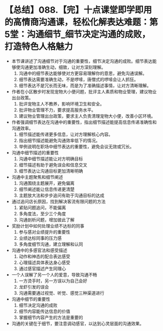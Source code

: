 # 【总结】088.【完】十点课堂即学即用的高情商沟通课，轻松化解表达难题：第5堂：沟通细节_细节决定沟通的成败，打造特色人格魅力

-   本节课讲述了沟通细节对于沟通的重要性，细节决定沟通的成败。细节表达能够使沟通更加准确生动，细致，让对方深刻理解。
    1.  沟通中的细节表达能够使对方更容易理解你的意思，避免沟通误解。
    2.  细节表达需要准确生动，不是啰嗦，唐僧式的啰嗦会让人抓狂。
    3.  细节表达不是冗长而无味，而是为了准确描述事情，让对方清晰理解。
-   作者在小区散步时发现宠物大小便问题，批评主人素质和物业管理，建议物业出台政策。
    1.  批评宠物主人不教养，影响环境卫生和安全。
    2.  批评物业管理不力，要求提高服务水平。
    3.  建议物业管理出台政策，要求主人负责清理宠物大小便，改善小区环境。
-   作者强调细节表达在沟通中的重要性，指出细节描述能提高信息传递准确性和沟通效率。
    1.  细节描述能传递更多信息，让对方理解核心内容。
    2.  指出细节描述能避免沟通效率低下的情况。
    3.  举例说明在职场中细节表达的重要性，避免会议无效或冗长。
-   沟通中细节描述的重要性
    1.  沟通中细节描述能让对方明确目标
    2.  细节描述有助于避免误会和信息交叉
    3.  细节表达让沟通目标更加清晰明确
-   沟通中主题聚焦和细节阐述
    1.  沟通围绕主题展开，避免偏离
    2.  细节阐述能让信息传递更清楚
    3.  主题放大法和步步追问有助于沟通目标的达成
-   通过追问店长原因，找到解决客流有限问题的方法
    1.  紧贴问题追问，不能偏离
    2.  多角度法，至少三个角度
    3.  沟通剖析问题，增加彼此了解
-   奖励计划中如何处理业绩不达标的同事
    1.  参与感对业绩提升的重要性
    2.  业绩达标同事的压力感
    3.  多角度细节沟通，建立理解和认同
-   沟通中的多感官法和感受描述
    1.  动作和神态的配合表达感受
    2.  心理描述具体表达身心感受
    3.  通过感官描述产生同理心
-   一个人误解了另一个人的爱意，导致沟通不畅
    1.  一方烫手时，另一方误以为自己会好
    2.  龙虾引发的误会
    3.  沟通需要通过视觉、听觉、感觉三种渠道进行
-   沟通中细节的重要性
    1.  细节决定沟通的成败
    2.  细节内容能传达信息的价值
    3.  掌握细节内容产生的方法是重要的
-   沟通的关键在于细节，要注意调动感官，以达到心灵层面的沟通效果。